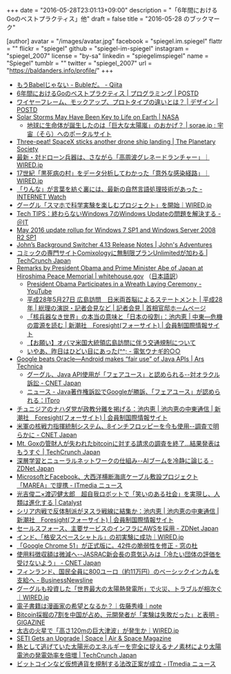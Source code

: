 +++
date = "2016-05-28T23:01:13+09:00"
description = "「6年間におけるGoのベストプラクティス」他"
draft = false
title = "2016-05-28 のブックマーク"

[author]
  avatar = "/images/avatar.jpg"
  facebook = "spiegel.im.spiegel"
  flattr = ""
  flickr = "spiegel"
  github = "spiegel-im-spiegel"
  instagram = "spiegel_2007"
  license = "by-sa"
  linkedin = "spiegelimspiegel"
  name = "Spiegel"
  tumblr = ""
  twitter = "spiegel_2007"
  url = "https://baldanders.info/profile/"
+++

- [もうBabelじゃない - Bubleだ。 - Qiita](http://qiita.com/aggre/items/6f5d5d710a9e53bc77e8)
- [6年間におけるGoのベストプラクティス | プログラミング | POSTD](http://postd.cc/go-best-practices-2016/)
- [ワイヤーフレーム、モックアップ、プロトタイプの違いとは？ | デザイン | POSTD](http://postd.cc/difference-between-wireframe-mockup-prototype/)
- [Solar Storms May Have Been Key to Life on Earth | NASA](http://www.nasa.gov/feature/goddard/2016/nasa-solar-storms-may-have-been-key-to-life-on-earth)
    - [地球に生命体が誕生したのは「巨大な太陽嵐」のおかげ？ | sorae.jp : 宇宙（そら）へのポータルサイト](http://sorae.jp/030201/2016_05_25_storm.html)
- [Three-peat! SpaceX sticks another drone ship landing | The Planetary Society](http://www.planetary.org/blogs/jason-davis/2016/20160527-spacex-lands-another-rocket.html)
- [最新・対ドローン兵器は、さながら「高周波グレネードランチャー」｜WIRED.jp](http://wired.jp/2016/05/27/dronebuster/)
- [17世紀「黒死病の村」をデータ分析してわかった「意外な感染経路」｜WIRED.jp](http://wired.jp/2016/05/28/plague-village/)
- [「りんな」が言葉を紡ぐ裏には、最新の自然言語処理技術があった - INTERNET Watch](http://internet.watch.impress.co.jp/docs/event/20160526_759214.html)
- [グーグル「スマホで科学実験を楽しむプロジェクト」を開始｜WIRED.jp](http://wired.jp/2016/05/26/google-science-journal/)
- [Tech TIPS：終わらないWindows 7のWindows Updateの問題を解決する - ＠IT](http://www.atmarkit.co.jp/ait/articles/1605/26/news029.html)
- [May 2016 update rollup for Windows 7 SP1 and Windows Server 2008 R2 SP1](https://support.microsoft.com/en-us/kb/3156417)
- [John’s Background Switcher 4.13 Release Notes | John's Adventures](https://johnsad.ventures/software/backgroundswitcher/johns-background-switcher-4-13-release-notes/)
- [コミックの専門サイトComixologyに無制限プランUnlimitedが加わる | TechCrunch Japan](https://techcrunch.com/2016/05/27/comixology-unlimited-interview/)
- [Remarks by President Obama and Prime Minister Abe of Japan at Hiroshima Peace Memorial | whitehouse.gov](https://www.whitehouse.gov/the-press-office/2016/05/27/remarks-president-obama-and-prime-minister-abe-japan-hiroshima-peace) （[日本語訳](http://japanese.japan.usembassy.gov/j/p/tpj-20160527-02.html)）
    - [President Obama Participates in a Wreath Laying Ceremony - YouTube](https://www.youtube.com/watch?v=QHIPZhrma6I)
    - [平成28年5月27日 広島訪問　日米両首脳によるステートメント | 平成28年 | 総理の演説・記者会見など | 記者会見 | 首相官邸ホームページ](http://www.kantei.go.jp/jp/97_abe/statement/2016/0527hiroshima.html)
    - [「核兵器なき世界」の本当の意味と「日本の役割」：池内恵 | 中東―危機の震源を読む | 新潮社　Foresight(フォーサイト) | 会員制国際情報サイト](http://www.fsight.jp/5104)
    - [【お願い】オバマ米国大統領広島訪問に伴う交通規制について](http://www.pref.hiroshima.lg.jp/site/police19/gyouji-kisei.html)
    - [いやあ、昨日はひどい目にあった(^^; - 電気ウナギ的○○](http://blog.netandfield.com/shar/2016/05/post-2540.html)
- [Google beats Oracle—Android makes “fair use” of Java APIs | Ars Technica](http://arstechnica.com/tech-policy/2016/05/google-wins-trial-against-oracle-as-jury-finds-android-is-fair-use/)
    - [グーグル、Java API使用が「フェアユース」と認められる--対オラクル訴訟 - CNET Japan](http://japan.cnet.com/news/business/35083291/)
    - [ニュース - Java著作権訴訟でGoogleが勝訴、「フェアユース」が認められる：ITpro](http://itpro.nikkeibp.co.jp/atcl/news/16/052701526/?rt=nocnt)
- [チュニジアのナハダ党が政教分離を掲げる：池内恵 | 池内恵の中東通信 | 新潮社　Foresight(フォーサイト) | 会員制国際情報サイト](http://www.fsight.jp/articles/-/41226)
- [米軍の核戦力指揮統制システム、8インチフロッピーを今も使用--調査で明らかに - CNET Japan](http://japan.cnet.com/news/offtopic/35083326/)
- [Mt. Goxの管財人が失われたbitcoinに対する請求の調査を終了…結果発表はもうすぐ | TechCrunch Japan](https://techcrunch.com/2016/05/25/mt-goxs-trustee-has-finished-examining-claims-for-missing-bitcoins/)
- [深層学習とニューラルネットワークの仕組み--AIブームを冷静に論じる - ZDNet Japan](http://japan.zdnet.com/article/35082810/)
- [MicrosoftとFacebook、大西洋横断海底ケーブル敷設プロジェクト「MAREA」で提携 - ITmedia ニュース](http://www.itmedia.co.jp/news/articles/1605/27/news062.html)
- [光吉俊二×渡辺健太郎　超自我ロボットで「笑いのある社会」を実現し、人類は進化する | Catalyst](http://ja.catalyst.red/articles/talk-shunji-mitsuyoshi)
- [シリア内戦で反体制派がヌスラ戦線に結集か：池内恵 | 池内恵の中東通信 | 新潮社　Foresight(フォーサイト) | 会員制国際情報サイト](http://www.fsight.jp/articles/-/41225)
- [セールスフォース、主要サービスのインフラにAWSを採用 - ZDNet Japan](http://japan.zdnet.com/article/35083238/)
- [インド、「格安スペースシャトル」の初実験に成功｜WIRED.jp](http://wired.jp/2016/05/25/indias-shuttle-like/)
- [「Google Chrome 51」が正式版に。42件の脆弱性を修正 - 窓の杜](http://www.forest.impress.co.jp/docs/news/20160526_759248.html)
- [使用料徴収額は微減へ--JASRAC新会長の意気込みは「冷たい団体の評価を受けないよう」 - CNET Japan](http://japan.cnet.com/news/business/35083255/)
- [フィンランド、国民全員に800ユーロ（約11万円）のベーシックインカムを支給へ - BusinessNewsline](http://business.newsln.jp/news/201512071631370000.html)
- [グーグルも投資した「世界最大の太陽熱発電所」で火災、トラブルが相次ぐ｜WIRED.jp](http://wired.jp/2016/05/25/heat-from-misaligned/)
- [電子書籍は漫画家の希望となるか？｜佐藤秀峰｜note](https://note.mu/shuho_sato/n/n736593947e6c)
- [Bitcoin採掘の7割を中国が占め、元開発者が「実験は失敗だった」と表明 - GIGAZINE](http://gigazine.net/news/20160525-chinese-bitcoin-mine/)
- [太古の火星で「高さ120mの巨大津波」が発生か｜WIRED.jp](http://wired.jp/2016/05/23/tsunamis-mars-surface/)
- [SETI Gets an Upgrade | Space | Air & Space Magazine](http://www.airspacemag.com/space/new-seti-search-180959126/?is_pocket=1)
- [熱として逃げていた太陽光のエネルギーを完全に捉えるナノ素材により太陽電池の発電効率を倍増 | TechCrunch Japan](https://techcrunch.com/2016/05/24/nanomaterials-could-double-efficiency-of-solar-cells-by-converting-waste-heat-into-usable-energy/)
- [ビットコインなど仮想通貨を規制する法改正案が成立 - ITmedia ニュース](http://www.itmedia.co.jp/news/articles/1605/25/news139.html)
